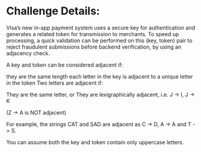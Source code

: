 # Challenge Details: 


Visa’s new in-app payment system uses a secure key for authentication and generates a related token for transmission to merchants. To speed up processing, a quick validation can be performed on this (key, token) pair to reject fraudulent submissions before backend verification, by using an adjacency check.


A key and token can be considered adjacent if:


they are the same length
each letter in the key is adjacent to a unique letter in the token
Two letters are adjacent if:


They are the same letter, or
They are lexigraphically adjacent, i.e.
J -> I, J -> K

(Z -> A is NOT adjacent)


For example, the strings CAT and SAD are adjacent as C -> D, A -> A and T -> S.


You can assume both the key and token contain only uppercase letters.
